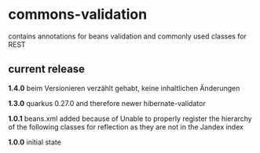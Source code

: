 # commons-validation

contains annotations for beans validation and commonly used classes for REST

## current release

__1.4.0__ beim Versionieren verzählt gehabt, keine inhaltlichen Änderungen

__1.3.0__ quarkus 0.27.0 and therefore newer hibernate-validator

__1.0.1__ beans.xml added because of Unable to properly register the hierarchy of the following classes for reflection as they are not in the Jandex index

__1.0.0__ initial state
